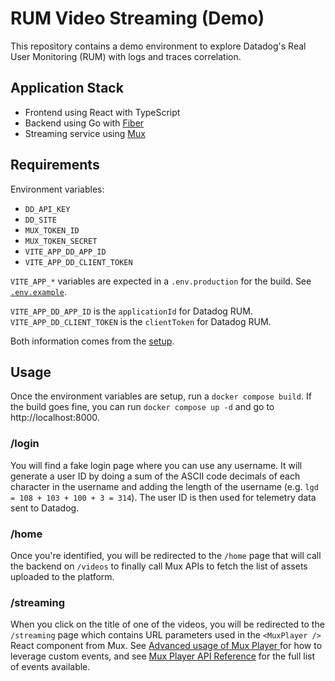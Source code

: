 # RUM Video Streaming (Demo)

This repository contains a demo environment to explore Datadog's Real User Monitoring (RUM) with logs and traces correlation.

## Application Stack

- Frontend using React with TypeScript
- Backend using Go with [Fiber](https://gofiber.io/)
- Streaming service using [Mux](https://www.mux.com/)

## Requirements

Environment variables:
- `DD_API_KEY`
- `DD_SITE`
- `MUX_TOKEN_ID`
- `MUX_TOKEN_SECRET`
- `VITE_APP_DD_APP_ID`
- `VITE_APP_DD_CLIENT_TOKEN`

`VITE_APP_*` variables are expected in a `.env.production` for the build. See [`.env.example`](react-ts-frontend/.env.example).

`VITE_APP_DD_APP_ID` is the `applicationId` for Datadog RUM.
`VITE_APP_DD_CLIENT_TOKEN` is the `clientToken` for Datadog RUM.

Both information comes from the [setup](https://docs.datadoghq.com/real_user_monitoring/browser/setup/client/?tab=rum).

## Usage

Once the environment variables are setup, run a `docker compose build`.
If the build goes fine, you can run `docker compose up -d` and go to http://localhost:8000.

### /login

You will find a fake login page where you can use any username. It will generate a user ID by doing a sum of the ASCII code decimals of each character in the username and adding the length of the username (e.g. `lgd = 108 + 103 + 100 + 3 = 314`). The user ID is then used for telemetry data sent to Datadog.

### /home

Once you're identified, you will be redirected to the `/home` page that will call the backend on `/videos` to finally call Mux APIs to fetch the list of assets uploaded to the platform.

### /streaming

When you click on the title of one of the videos, you will be redirected to the `/streaming` page which contains URL parameters used in the `<MuxPlayer />` React component from Mux. See [Advanced usage of Mux Player
](https://www.mux.com/docs/guides/player-advanced-usage) for how to leverage custom events, and see [Mux Player API Reference](https://www.mux.com/docs/guides/player-api-reference/html#events) for the full list of events available.